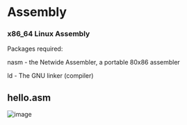 # Assembly

### x86_64 Linux Assembly

Packages required:

nasm - the Netwide Assembler, a portable 80x86 assembler

ld - The GNU linker (compiler)

## hello.asm

![image](https://user-images.githubusercontent.com/93418272/183091854-ff150afe-ff60-42d2-b85f-67ce04e475c5.png)
